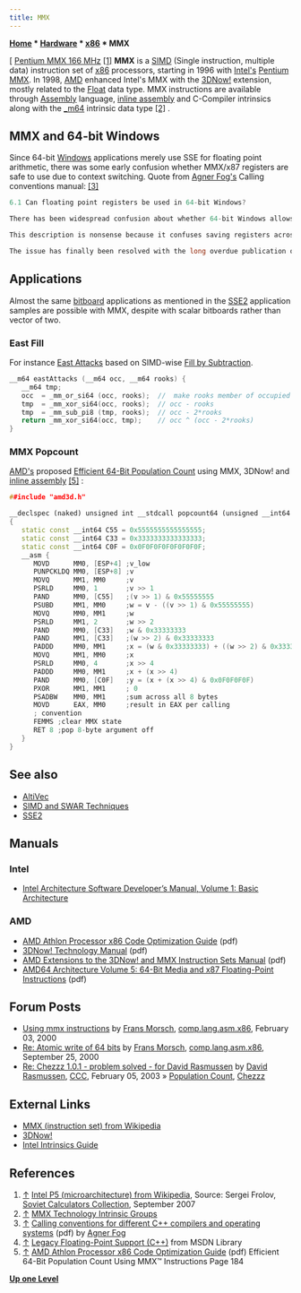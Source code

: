 ```yaml
---
title: MMX
---
```

**[Home](Home "Home") \* [Hardware](Hardware "Hardware") \* [x86](X86 "X86") \* MMX**



[ [Pentium MMX 166 MHz](https://en.wikipedia.org/wiki/Intel_P5_%28microarchitecture%29) <a id="cite-note-1" href="#cite-ref-1">[1]</a>
**MMX** is a [SIMD](SIMD_and_SWAR_Techniques "SIMD and SWAR Techniques") (Single instruction, multiple data) instruction set of [x86](X86 "X86") processors, starting in 1996 with [Intel's](Intel "Intel") [Pentium MMX](https://en.wikipedia.org/wiki/Intel_P5_%28microarchitecture%29). In 1998, [AMD](AMD "AMD") enhanced Intel's MMX with the [3DNow!](https://en.wikipedia.org/wiki/3DNow) extension, mostly related to the [Float](Float "Float") data type. MMX instructions are available through [Assembly](Assembly "Assembly") language, [inline assembly](Assembly#InlineAssembly "Assembly") and C-Compiler intrinsics along with the [\_m64](http://msdn.microsoft.com/en-us/library/08x3t697%28v=VS.100%29.aspx) intrinsic data type <a id="cite-note-2" href="#cite-ref-2">[2]</a> . 



## MMX and 64-bit Windows


Since 64-bit [Windows](Windows "Windows") applications merely use SSE for floating point arithmetic, there was some early confusion whether MMX/x87 registers are safe to use due to context switching. Quote from [Agner Fog's](http://www.agner.org/) Calling conventions manual: <a id="cite-note-3" href="#cite-ref-3">[3]</a>




```C++
6.1 Can floating point registers be used in 64-bit Windows?

```


```C++
There has been widespread confusion about whether 64-bit Windows allows the use of the floating point registers ST(0)-ST(7) and the MM0 - MM7 registers that are aliased upon these. One early technical document found at Microsoft's website says x87/MMX registers are unavailable to Native Windows64 applications" (Rich Brunner: Technical Details Of Microsoft® Windows® For The AMD64 Platform, Dec. 2003). An AMD document says: "64-bit Microsoft Windows does not strongly support MMX and 3Dnow! instruction sets in the 64-bit native mode" (Porting and Optimizing Multimedia Codecs for AMD64 architecture on Microsoft® Windows®, July 21, 2004). A document in Microsoft's MSDN says: "A caller must also handle the following issues when calling a callee: [...] Legacy Floating-Point Support: The MMX and floating-point stack registers (MM0-MM7/ST0-ST7) are volatile. That is, these legacy floating-point stack registers do not have their state preserved across context switches" (MSDN: Kernel-Mode Driver Architecture: Windows DDK: Other Calling Convention Process Issues. Preliminary, June 14, 2004; February 18, 2005).

```


```C++
This description is nonsense because it confuses saving registers across function calls and saving registers across context switches. Some versions of the Microsoft assembler ml64 (e.g. v. 8.00.40310) gives the following message when attempts are made to use floating point registers in 64 bit mode: "error A2222: x87 and MMX instructions disallowed; legacy  FP state not saved in Win64". However, a public discussion forum quotes the following answers from Microsoft engineers regarding this issue: "From: Program Manager in Visual C++ Group, Sent: Thursday, May 26, 2005 10:38 AM. It does preserve the state. It's the DDK page that has stale information, which I've requested it to be changed. Let them know that the OS does preserve state of x87 and MMX registers on context switches." and "From: Software Engineer in Windows Kernel Group, Sent: Thursday, May 26, 2005 11:06 AM. For user threads the state of legacy floating point is preserved at context switch. But it is not true for kernel threads. [Kernel mode](https://en.wikipedia.org/wiki/Kernel_mode#Supervisor_mode) drivers can not use legacy floating point instructions."

```


```C++
The issue has finally been resolved with the long overdue publication of a more detailed ABI for x64 Windows in the form of a document entitled "x64 Software Conventions", well hidden in the bin directory (not the help directory) of some compiler packages. This document says: "The MMX and floating-point stack registers (MM0-MM7/ST0-ST7) are preserved across context switches. There is no explicit calling convention for these registers. The use of these registers is strictly prohibited in kernel mode code." The same text has later appeared at the [Microsoft](Microsoft "Microsoft") website <a id="cite-note-4" href="#cite-ref-4">[4]</a>.

```

## Applications


Almost the same [bitboard](Bitboards "Bitboards") applications as mentioned in the [SSE2](SSE2 "SSE2") application samples are possible with MMX, despite with scalar bitboards rather than vector of two.



### East Fill


For instance [East Attacks](SSE2#EastAttacks "SSE2") based on SIMD-wise [Fill by Subtraction](Fill_by_Subtraction "Fill by Subtraction").




```C++
__m64 eastAttacks (__m64 occ, __m64 rooks) {
   __m64 tmp;
   occ  = _mm_or_si64 (occ, rooks);  //  make rooks member of occupied
   tmp  = _mm_xor_si64(occ, rooks);  // occ - rooks
   tmp  = _mm_sub_pi8 (tmp, rooks);  // occ - 2*rooks
   return _mm_xor_si64(occ, tmp);    // occ ^ (occ - 2*rooks)
}

```





### MMX Popcount


[AMD's](AMD "AMD") proposed [Efficient 64-Bit Population Count](Population_Count "Population Count") using MMX, 3DNow! and [inline assembly](Assembly#InlineAssembly "Assembly") <a id="cite-note-5" href="#cite-ref-5">[5]</a> :




```C++
##include "amd3d.h"

__declspec (naked) unsigned int __stdcall popcount64 (unsigned __int64 v)
{
   static const __int64 C55 = 0x5555555555555555;
   static const __int64 C33 = 0x3333333333333333;
   static const __int64 C0F = 0x0F0F0F0F0F0F0F0F;
   __asm {
      MOVD      MM0, [ESP+4] ;v_low
      PUNPCKLDQ MM0, [ESP+8] ;v
      MOVQ      MM1, MM0     ;v
      PSRLD     MM0, 1       ;v >> 1
      PAND      MM0, [C55]   ;(v >> 1) & 0x55555555
      PSUBD     MM1, MM0     ;w = v - ((v >> 1) & 0x55555555)
      MOVQ      MM0, MM1     ;w
      PSRLD     MM1, 2       ;w >> 2
      PAND      MM0, [C33]   ;w & 0x33333333
      PAND      MM1, [C33]   ;(w >> 2) & 0x33333333
      PADDD     MM0, MM1     ;x = (w & 0x33333333) + ((w >> 2) & 0x33333333)
      MOVQ      MM1, MM0     ;x
      PSRLD     MM0, 4       ;x >> 4
      PADDD     MM0, MM1     ;x + (x >> 4)
      PAND      MM0, [C0F]   ;y = (x + (x >> 4) & 0x0F0F0F0F)
      PXOR      MM1, MM1     ; 0
      PSADBW    MM0, MM1     ;sum across all 8 bytes
      MOVD      EAX, MM0     ;result in EAX per calling
      ; convention
      FEMMS ;clear MMX state
      RET 8 ;pop 8-byte argument off
   }
}

```

## See also


* [AltiVec](AltiVec "AltiVec")
* [SIMD and SWAR Techniques](SIMD_and_SWAR_Techniques "SIMD and SWAR Techniques")
* [SSE2](SSE2 "SSE2")


## Manuals


### Intel


* [Intel Architecture Software Developer’s Manual, Volume 1: Basic Architecture](https://www.intel.com/content/www/us/en/architecture-and-technology/64-ia-32-architectures-software-developer-vol-1-manual.html)


### AMD


* [AMD Athlon Processor x86 Code Optimization Guide](http://www.ii.uib.no/~osvik/amd_opt/22007k.pdf) (pdf)
* [3DNow! Technology Manual](https://tams.informatik.uni-hamburg.de/lectures/2002ss/vorlesung/pc-technologie/docs/amd-3dnow.pdf) (pdf)
* [AMD Extensions to the 3DNow! and MMX Instruction Sets Manual](http://refspecs.linuxbase.org/AMD-extensions.pdf) (pdf)
* [AMD64 Architecture Volume 5: 64-Bit Media and x87 Floating-Point Instructions](https://support.amd.com/TechDocs/26569_APM_v5.pdf) (pdf)


## Forum Posts


* [Using mmx instructions](https://groups.google.com/group/comp.lang.asm.x86/browse_frm/thread/312f0fd0558723c2) by [Frans Morsch](Frans_Morsch "Frans Morsch"), [comp.lang.asm.x86](https://groups.google.com/group/comp.lang.asm.x86/topics), February 03, 2000
* [Re: Atomic write of 64 bits](https://groups.google.com/group/comp.lang.asm.x86/browse_frm/thread/ab55c5d57a3a1fd1) by [Frans Morsch](Frans_Morsch "Frans Morsch"), [comp.lang.asm.x86](https://groups.google.com/group/comp.lang.asm.x86/topics), September 25, 2000
* [Re: Chezzz 1.0.1 - problem solved - for David Rasmussen](https://www.stmintz.com/ccc/index.php?id=281989) by [David Rasmussen](David_Rasmussen "David Rasmussen"), [CCC](CCC "CCC"), February 05, 2003 » [Population Count](Population_Count "Population Count"), [Chezzz](Chezzz "Chezzz")


## External Links


* [MMX (instruction set) from Wikipedia](https://en.wikipedia.org/wiki/MMX_%28instruction_set%29)
* [3DNow!](https://en.wikipedia.org/wiki/3DNow!)
* [Intel Intrinsics Guide](http://software.intel.com/sites/landingpage/IntrinsicsGuide/)


## References


1. <a id="cite-ref-1" href="#cite-note-1">↑</a> [Intel P5 (microarchitecture) from Wikipedia](https://en.wikipedia.org/wiki/Intel_P5_%28microarchitecture%29), Source: Sergei Frolov, [Soviet Calculators Collection](http://www.leningrad.su/museum/), September 2007
2. <a id="cite-ref-2" href="#cite-note-2">↑</a> [MMX Technology Intrinsic Groups](http://msdn.microsoft.com/en-us/library/ccky3awe%28v=VS.100%29.aspx)
3. <a id="cite-ref-3" href="#cite-note-3">↑</a> [Calling conventions for different C++ compilers and operating systems](http://www.agner.org/optimize/calling_conventions.pdf) (pdf) by [Agner Fog](http://www.agner.org/)
4. <a id="cite-ref-4" href="#cite-note-4">↑</a> [Legacy Floating-Point Support (C++)](http://msdn.microsoft.com/en-us/library/a32tsf7t%28v=VS.100%29.aspx) from MSDN Library
5. <a id="cite-ref-5" href="#cite-note-5">↑</a> [AMD Athlon Processor x86 Code Optimization Guide](http://www.ii.uib.no/~osvik/amd_opt/22007k.pdf) (pdf) Efficient 64-Bit Population Count Using MMX™ Instructions Page 184

**[Up one Level](X86 "X86")**







 

